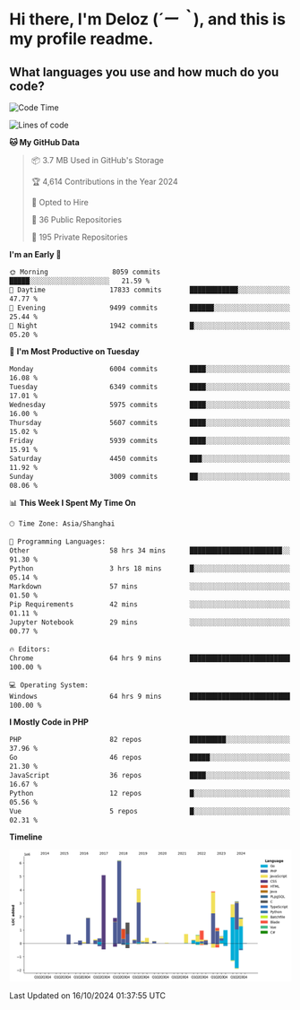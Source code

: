 # **Hi there, I'm Deloz (*´ー｀*), and this is my profile readme.**

## **What languages you use and how much do you code?**

<!--START_SECTION:waka-->
![Code Time](http://img.shields.io/badge/Code%20Time-4%2C832%20hrs%2049%20mins-blue)

![Lines of code](https://img.shields.io/badge/From%20Hello%20World%20I%27ve%20Written-41.7%20million%20lines%20of%20code-blue)

**🐱 My GitHub Data** 

> 📦 3.7 MB Used in GitHub's Storage 
 > 
> 🏆 4,614 Contributions in the Year 2024
 > 
> 💼 Opted to Hire
 > 
> 📜 36 Public Repositories 
 > 
> 🔑 195 Private Repositories 
 > 
**I'm an Early 🐤** 

```text
🌞 Morning                8059 commits        █████░░░░░░░░░░░░░░░░░░░░   21.59 % 
🌆 Daytime                17833 commits       ████████████░░░░░░░░░░░░░   47.77 % 
🌃 Evening                9499 commits        ██████░░░░░░░░░░░░░░░░░░░   25.44 % 
🌙 Night                  1942 commits        █░░░░░░░░░░░░░░░░░░░░░░░░   05.20 % 
```
📅 **I'm Most Productive on Tuesday** 

```text
Monday                   6004 commits        ████░░░░░░░░░░░░░░░░░░░░░   16.08 % 
Tuesday                  6349 commits        ████░░░░░░░░░░░░░░░░░░░░░   17.01 % 
Wednesday                5975 commits        ████░░░░░░░░░░░░░░░░░░░░░   16.00 % 
Thursday                 5607 commits        ████░░░░░░░░░░░░░░░░░░░░░   15.02 % 
Friday                   5939 commits        ████░░░░░░░░░░░░░░░░░░░░░   15.91 % 
Saturday                 4450 commits        ███░░░░░░░░░░░░░░░░░░░░░░   11.92 % 
Sunday                   3009 commits        ██░░░░░░░░░░░░░░░░░░░░░░░   08.06 % 
```


📊 **This Week I Spent My Time On** 

```text
🕑︎ Time Zone: Asia/Shanghai

💬 Programming Languages: 
Other                    58 hrs 34 mins      ███████████████████████░░   91.30 % 
Python                   3 hrs 18 mins       █░░░░░░░░░░░░░░░░░░░░░░░░   05.14 % 
Markdown                 57 mins             ░░░░░░░░░░░░░░░░░░░░░░░░░   01.50 % 
Pip Requirements         42 mins             ░░░░░░░░░░░░░░░░░░░░░░░░░   01.11 % 
Jupyter Notebook         29 mins             ░░░░░░░░░░░░░░░░░░░░░░░░░   00.77 % 

🔥 Editors: 
Chrome                   64 hrs 9 mins       █████████████████████████   100.00 % 

💻 Operating System: 
Windows                  64 hrs 9 mins       █████████████████████████   100.00 % 
```

**I Mostly Code in PHP** 

```text
PHP                      82 repos            █████████░░░░░░░░░░░░░░░░   37.96 % 
Go                       46 repos            █████░░░░░░░░░░░░░░░░░░░░   21.30 % 
JavaScript               36 repos            ████░░░░░░░░░░░░░░░░░░░░░   16.67 % 
Python                   12 repos            █░░░░░░░░░░░░░░░░░░░░░░░░   05.56 % 
Vue                      5 repos             █░░░░░░░░░░░░░░░░░░░░░░░░   02.31 % 
```



**Timeline**

![Lines of Code chart](https://raw.githubusercontent.com/deloz/deloz/main/assets/bar_graph.png)


 Last Updated on 16/10/2024 01:37:55 UTC
<!--END_SECTION:waka-->

